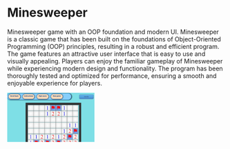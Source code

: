 # Minesweeper
Minesweeper game with an OOP foundation and modern UI.
 Minesweeper is a classic game that has been built on the foundations of Object-Oriented Programming (OOP) principles, resulting in a robust and efficient program.
 The game features an attractive user interface that is easy to use and visually appealing. Players can enjoy the familiar gameplay of Minesweeper while experiencing modern design and functionality. The program has been thoroughly tested and optimized for performance, ensuring a smooth and enjoyable experience for players.
 
<img src="Minesweeper/images/user1.jpeg" width="40%" height="30%" />
 

